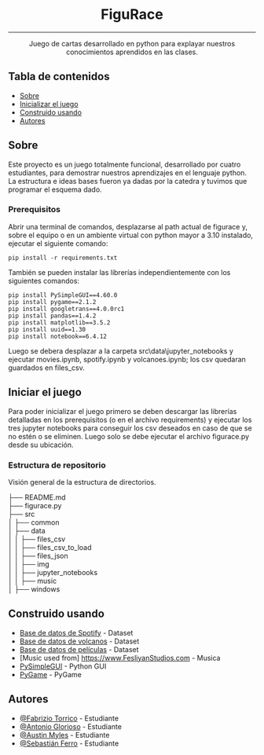 <h1 align="center">FiguRace</h1>

<div align="center">

</div>

---

<p align="center"> Juego de cartas desarrollado en python para explayar nuestros conocimientos aprendidos en las clases.  
    <br> 
</p>

## Tabla de contenidos

- [Sobre](#about)
- [Inicializar el juego](#getting_started)
- [Construido usando](#built_using)
- [Autores](#authors)

## Sobre <a name = "about"></a>

Este proyecto es un juego totalmente funcional, desarrollado por cuatro estudiantes, para demostrar nuestros aprendizajes en el lenguaje python. La estructura e ideas bases fueron ya dadas por la catedra y tuvimos que programar el esquema dado.

### Prerequisitos

Abrir una terminal de comandos, desplazarse al path actual de figurace y, sobre el equipo o en un ambiente virtual con python mayor a 3.10 instalado, ejecutar el siguiente comando:

```
pip install -r requirements.txt
```

También se pueden instalar las librerías independientemente con los siguientes comandos:

```
pip install PySimpleGUI==4.60.0
pip install pygame==2.1.2
pip install googletrans==4.0.0rc1
pip install pandas==1.4.2
pip install matplotlib==3.5.2
pip install uuid==1.30
pip install notebook==6.4.12
```

Luego se debera desplazar a la carpeta src\data\jupyter_notebooks y ejecutar movies.ipynb, spotify.ipynb y volcanoes.ipynb; los csv quedaran guardados en files_csv.

## Iniciar el juego <a name = "getting_started"></a>

Para poder inicializar el juego primero se deben descargar las librerías detalladas en los prerequisitos (o en el archivo requirements) y ejecutar los tres jupyter notebooks para conseguir los csv deseados en caso de que se no estén o se eliminen. Luego solo se debe ejecutar el archivo figurace.py desde su ubicación.

### Estructura de repositorio

Visión general de la estructura de directorios.

├── README.md <br>
├── figurace.py <br>
├── src <br>
│ ├── common <br>
│ ├── data <br>
│ │ ├── files_csv <br>
│ │ ├── files_csv_to_load <br>
│ │ ├── files_json <br>
│ │ ├── img <br>
│ │ ├── jupyter_notebooks <br>
│ │ ├── music <br>
│ ├── windows

## Construido usando <a name = "built_using"></a>

- [Base de datos de Spotify](https://www.kaggle.com/datasets/muhmores/spotify-top-100-songs-of-20152019) - Dataset
- [Base de datos de volcanos](https://public.opendatasoft.com/explore/dataset/significant-volcanic-eruption-database/table/) - Dataset
- [Base de datos de películas](https://www.kaggle.com/datasets/disham993/9000-movies-dataset) - Dataset
- [Music used from] https://www.FesliyanStudios.com - Musica
- [PySimpleGUI](https://pysimplegui.readthedocs.io/en/latest/) - Python GUI
- [PyGame](https://github.com/pygame/pygame/) - PyGame

## Autores <a name = "authors"></a>

- [@Fabrizio Torrico](https://github.com/Torr1co) - Estudiante
- [@Antonio Glorioso](https://github.com/Ationno) - Estudiante
- [@Austin Myles](https://github.com/Austin-Myles) - Estudiante
- [@Sebastián Ferro](https://github.com/blacksnk7) - Estudiante
